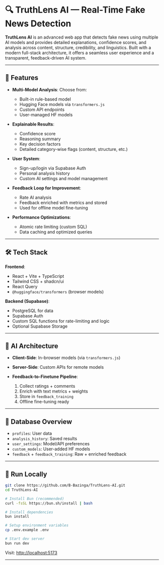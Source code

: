 # 🔍 TruthLens AI — Real-Time Fake News Detection

**TruthLens AI** is an advanced web app that detects fake news using multiple AI models and provides detailed explanations, confidence scores, and analysis across content, structure, credibility, and linguistics. Built with a modern full-stack architecture, it offers a seamless user experience and a transparent, feedback-driven AI system.

---

## 🚀 Features

* **Multi-Model Analysis**: Choose from:

  * Built-in rule-based model
  * Hugging Face models via `transformers.js`
  * Custom API endpoints
  * User-managed HF models

* **Explainable Results**:

  * Confidence score
  * Reasoning summary
  * Key decision factors
  * Detailed category-wise flags (content, structure, etc.)

* **User System**:

  * Sign-up/login via Supabase Auth
  * Personal analysis history
  * Custom AI settings and model management

* **Feedback Loop for Improvement**:

  * Rate AI analysis
  * Feedback enriched with metrics and stored
  * Used for offline model fine-tuning

* **Performance Optimizations**:

  * Atomic rate limiting (custom SQL)
  * Data caching and optimized queries

---

## 🛠️ Tech Stack

**Frontend**:

* React + Vite + TypeScript
* Tailwind CSS + shadcn/ui
* React Query
* `@huggingface/transformers` (browser models)

**Backend (Supabase)**:

* PostgreSQL for data
* Supabase Auth
* Custom SQL functions for rate-limiting and logic
* Optional Supabase Storage

---

## 🤖 AI Architecture

* **Client-Side**: In-browser models (via `transformers.js`)
* **Server-Side**: Custom APIs for remote models
* **Feedback-to-Finetune Pipeline**:

  1. Collect ratings + comments
  2. Enrich with text metrics + weights
  3. Store in `feedback_training`
  4. Offline fine-tuning ready

---

## 🧱 Database Overview

* `profiles`: User data
* `analysis_history`: Saved results
* `user_settings`: Model/API preferences
* `custom_models`: User-added HF models
* `feedback` + `feedback_training`: Raw + enriched feedback

---

## 🧪 Run Locally

```bash
git clone https://github.com/B-Bazinga/TruthLens-AI.git
cd TruthLens-AI

# Install Bun (recommended)
curl -fsSL https://bun.sh/install | bash

# Install dependencies
bun install

# Setup environment variables
cp .env.example .env

# Start dev server
bun run dev
```

Visit: [http://localhost:5173](http://localhost:5173)

---
